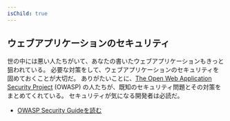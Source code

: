 ```yaml
---
isChild: true
---
```


## ウェブアプリケーションのセキュリティ

世の中には悪い人たちがいて、あなたの書いたウェブアプリケーションもきっと狙われている。
必要な対策をして、ウェブアプリケーションのセキュリティを固めておくことが大切だ。
ありがたいことに、[The Open Web Application Security Project][1] (OWASP)
の人たちが、既知のセキュリティ問題とその対策をまとめてくれている。
セキュリティが気になる開発者は必読だ。

* [OWASP Security Guideを読む][2]

[1]: https://www.owasp.org/
[2]: https://www.owasp.org/index.php/Guide_Table_of_Contents
